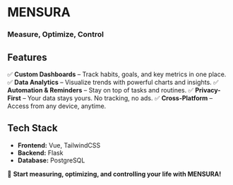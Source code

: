 # **MENSURA**

### **Measure, Optimize, Control**

## **Features**
✅ **Custom Dashboards** – Track habits, goals, and key metrics in one place.
✅ **Data Analytics** – Visualize trends with powerful charts and insights.
✅ **Automation & Reminders** – Stay on top of tasks and routines.
✅ **Privacy-First** – Your data stays yours. No tracking, no ads.
✅ **Cross-Platform** – Access from any device, anytime.

## **Tech Stack**
- **Frontend:** Vue, TailwindCSS
- **Backend:** Flask
- **Database:** PostgreSQL

🚀 **Start measuring, optimizing, and controlling your life with MENSURA!**
